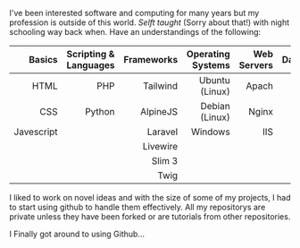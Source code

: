 I've been interested software and computing for many years but my profession is outside of this world. _Selft taught_ (Sorry about that!) with night schooling way back when. Have an understandings of the following:

| Basics     | Scripting & Languages | Frameworks |Operating Systems |Web Servers | Datbases | Other |
|-----------:|----------------------:|-----------:|-----------------:|-----------:|---------:|------:|
| HTML       | PHP                   | Tailwind   | Ubuntu (Linux)   | Apach      | MySQL     | API  |
| CSS        | Python                | AlpineJS   | Debian (Linux)   | Nginx      | Redis     | SSL  |
| Javescript |                       | Laravel    | Windows          | IIS        |           | SSH  |
|            |                       | Livewire   |                  |            |           | FTP  |
|            |                       | Slim 3     |                  |            |           | SFTP |
|            |                       | Twig       |                  |            |           | cURL |

I liked to work on novel ideas and with the size of some of my projects, I had to start using github to handle them effectively. All my repositorys are private unless they have been forked or are tutorials from other repositories. 

I Finally got around to using Github...

<!--
**C4NH4M/C4NH4M** is a ✨ _special_ ✨ repository because its `README.md` (this file) appears on your GitHub profile.

Here are some ideas to get you started:

- 🔭 I’m currently working on ...
- 🌱 I’m currently learning ...
- 👯 I’m looking to collaborate on ...
- 🤔 I’m looking for help with ...
- 💬 Ask me about ...
- 📫 How to reach me: ...
- 😄 Pronouns: ...
- ⚡ Fun fact: ...
-->
